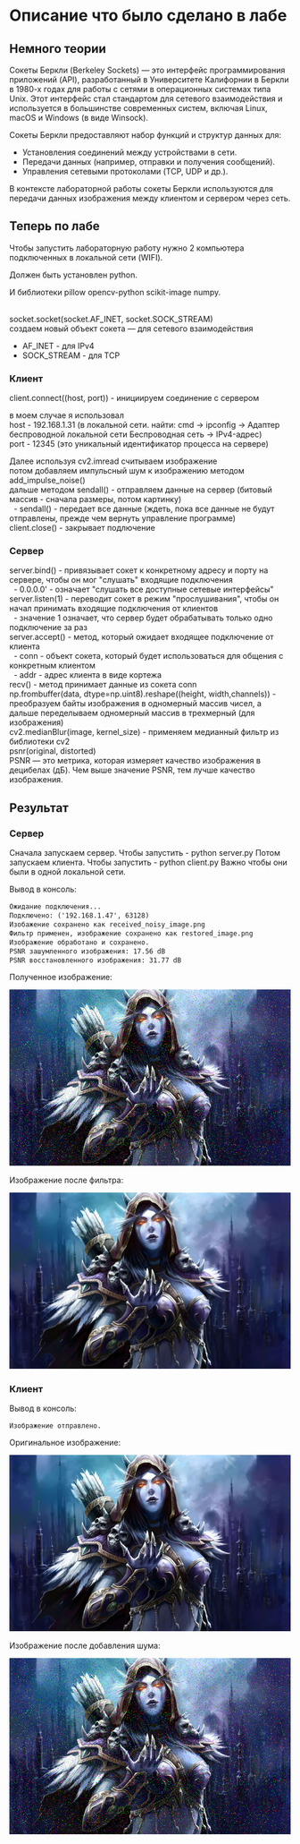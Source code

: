 <h1>Описание что было сделано в лабе</h1>
<h2>Немного теории</h2>
<p>Сокеты Беркли (Berkeley Sockets) — это интерфейс программирования приложений (API), разработанный в Университете Калифорнии в Беркли в 1980-х годах для работы с сетями в операционных системах типа Unix. Этот интерфейс стал стандартом для сетевого взаимодействия и используется в большинстве современных систем, включая Linux, macOS и Windows (в виде Winsock).</p>
<p>Сокеты Беркли предоставляют набор функций и структур данных для:</p>

- Установления соединений между устройствами в сети.
- Передачи данных (например, отправки и получения сообщений).
- Управления сетевыми протоколами (TCP, UDP и др.).
<p>В контексте лабораторной работы сокеты Беркли используются для передачи данных изображения между клиентом и сервером через сеть.</p>

<h2>Теперь по лабе</h2>

Чтобы запустить лабораторную работу нужно 2 компьютера подключенных в локальной сети (WIFI).

Должен быть установлен python.

И библиотеки pillow opencv-python scikit-image numpy.

<p><br>socket.socket(socket.AF_INET, socket.SOCK_STREAM)
<br>создаем новый объект сокета — для сетевого взаимодействия</p>

- AF_INET - для IPv4
- SOCK_STREAM - для TCP

<h3>Клиент</h3>
<p>client.connect((host, port)) - инициируем соединение с сервером</p>
<p>в моем случае я использовал
<br>host - 192.168.1.31 (в локальной сети. найти: cmd -> ipconfig -> Адаптер беспроводной локальной сети Беспроводная сеть -> IPv4-адрес)    
<br>port - 12345 (это уникальный идентификатор процесса на сервере)</p>

<p>Далее используя cv2.imread считываем изображение
<br>потом добавляем импульсный шум к изображению методом add_impulse_noise()
<br>дальше методом sendall() - отправляем данные на сервер (битовый массив - сначала размеры, потом картинку)
<br>&nbsp; - sendall() - передает все данные (ждеть, пока все данные не будут отправлены, прежде чем вернуть управление программе)
<br>client.close() - закрывает подлючение</p>

<h3>Сервер</h3>
<p>server.bind() - привязывает сокет к конкретному адресу и порту на сервере, чтобы он мог "слушать" входящие подключения
<br>&nbsp; - 0.0.0.0' - означает "слушать все доступные сетевые интерфейсы"
<br>server.listen(1) - переводит сокет в режим "прослушивания", чтобы он начал принимать входящие подключения от клиентов
<br>&nbsp; - значение 1 означает, что сервер будет обрабатывать только одно подключение за раз
<br>server.accept() - метод, который ожидает входящее подключение от клиента
<br>&nbsp; - conn - объект сокета, который будет использоваться для общения с конкретным клиентом
<br>&nbsp; - addr - адрес клиента в виде кортежа
<br>recv() - метод принимает данные из сокета conn
<br>np.frombuffer(data, dtype=np.uint8).reshape((height, width,channels)) - преобразуем байты изображения в одномерный массив чисел, а дальше переделываем одномерный массив в трехмерный (для изображения)
<br>cv2.medianBlur(image, kernel_size) - применяем медианный фильтр из библиотеки cv2
<br>psnr(original, distorted)
<br>PSNR — это метрика, которая измеряет качество изображения в децибелах (дБ). Чем выше значение PSNR, тем лучше качество изображения.</p>

<h2>Результат</h2>
<h3>Сервер</h3>

Сначала запускаем сервер. Чтобы запустить - python server.py
Потом запускаем клиента. Чтобы запустить - python client.py
Важно чтобы они были в одной локальной сети.

Вывод в консоль:

```
Ожидание подключения...
Подключено: ('192.168.1.47', 63128)
Изобажение сохранено как received_noisy_image.png
Фильтр применен, изображение сохранено как restored_image.png
Изображение обработано и сохранено.
PSNR зашумленного изображения: 17.56 dB
PSNR восстановленного изображения: 31.77 dB
```

Полученное изображение:

![alt text](./server/received_noisy_image.png)

Изображение после фильтра:

![alt text](./server/restored_image.png)

<h3>Клиент</h3>

Вывод в консоль:

```
Изображение отправлено.
```

Оригинальное изображение:

![alt text](./client/image.png)

Изображение после добавления шума:

![alt text](./client/noisy_image.png)